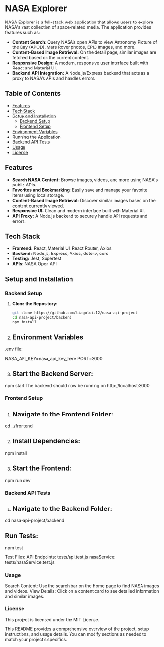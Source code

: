 # NASA Explorer

NASA Explorer is a full-stack web application that allows users to explore NASA's vast collection of space-related media. The application provides features such as:

- **Content Search:** Query NASA’s open APIs to view Astronomy Picture of the Day (APOD), Mars Rover photos, EPIC images, and more.
- **Content-Based Image Retrieval:** On the detail page, similar images are fetched based on the current content.
- **Responsive Design:** A modern, responsive user interface built with React and Material UI.
- **Backend API Integration:** A Node.js/Express backend that acts as a proxy to NASA’s APIs and handles errors.

## Table of Contents

- [Features](#features)
- [Tech Stack](#tech-stack)
- [Setup and Installation](#setup-and-installation)
  - [Backend Setup](#backend-setup)
  - [Frontend Setup](#frontend-setup)
- [Environment Variables](#environment-variables)
- [Running the Application](#running-the-application)
- [Backend API Tests](#testing)
- [Usage](#usage)
- [License](#license)

## Features

- **Search NASA Content:** Browse images, videos, and more using NASA's public APIs.
- **Favorites and Bookmarking:** Easily save and manage your favorite items using local storage.
- **Content-Based Image Retrieval:** Discover similar images based on the content currently viewed.
- **Responsive UI:** Clean and modern interface built with Material UI.
- **API Proxy:** A Node.js backend to securely handle API requests and errors.

## Tech Stack

- **Frontend:** React, Material UI, React Router, Axios
- **Backend:** Node.js, Express, Axios, dotenv, cors
- **Testing:** Jest, Supertest
- **APIs:** NASA Open API

## Setup and Installation

### Backend Setup

1. **Clone the Repository:**

   ```bash
   git clone https://github.com/tiagoluis12/nasa-api-project
   cd nasa-api-project/backend
   npm install

2. ## Environment Variables
.env file:

NASA_API_KEY=nasa_api_key_here
PORT=3000

3. ## Start the Backend Server:

npm start
The backend should now be running on http://localhost:3000

### Frontend Setup

1. ## Navigate to the Frontend Folder:

cd ../frontend

2. ## Install Dependencies:

npm install

3. ## Start the Frontend:

npm run dev

### Backend API Tests

1. ## Navigate to the Backend Folder:

cd nasa-api-project/backend

## Run Tests:

npm test

Test Files:
API Endpoints: tests/api.test.js
nasaService: tests/nasaService.test.js


### Usage
Search Content: Use the search bar on the Home page to find NASA images and videos.
View Details: Click on a content card to see detailed information and similar images.

### License
This project is licensed under the MIT License.

This README provides a comprehensive overview of the project, setup instructions, and usage details. You can modify sections as needed to match your project’s specifics.







